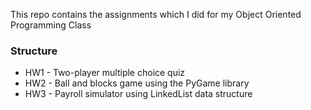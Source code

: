 This repo contains the assignments which I did for my Object Oriented Programming Class
### Structure 
* HW1 - Two-player multiple choice quiz
* HW2 - Ball and blocks game using the PyGame library
* HW3 - Payroll simulator using LinkedList data structure

